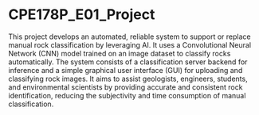 # CPE178P_E01_Project

This project develops an automated, reliable system to support or replace manual rock classification by leveraging AI. It uses a Convolutional Neural Network (CNN) model trained on an image dataset to classify rocks automatically. The system consists of a classification server backend for inference and a simple graphical user interface (GUI) for uploading and classifying rock images. It aims to assist geologists, engineers, students, and environmental scientists by providing accurate and consistent rock identification, reducing the subjectivity and time consumption of manual classification.

